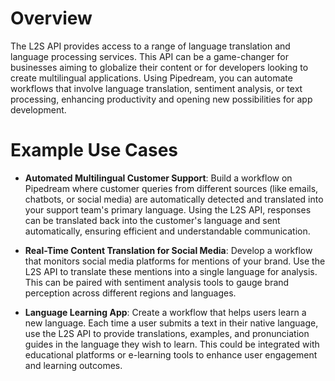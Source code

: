 # Overview

The L2S API provides access to a range of language translation and language processing services. This API can be a game-changer for businesses aiming to globalize their content or for developers looking to create multilingual applications. Using Pipedream, you can automate workflows that involve language translation, sentiment analysis, or text processing, enhancing productivity and opening new possibilities for app development.

# Example Use Cases

- **Automated Multilingual Customer Support**: Build a workflow on Pipedream where customer queries from different sources (like emails, chatbots, or social media) are automatically detected and translated into your support team's primary language. Using the L2S API, responses can be translated back into the customer's language and sent automatically, ensuring efficient and understandable communication.

- **Real-Time Content Translation for Social Media**: Develop a workflow that monitors social media platforms for mentions of your brand. Use the L2S API to translate these mentions into a single language for analysis. This can be paired with sentiment analysis tools to gauge brand perception across different regions and languages.

- **Language Learning App**: Create a workflow that helps users learn a new language. Each time a user submits a text in their native language, use the L2S API to provide translations, examples, and pronunciation guides in the language they wish to learn. This could be integrated with educational platforms or e-learning tools to enhance user engagement and learning outcomes.
